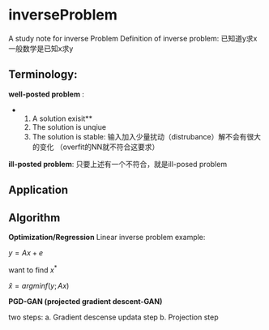 # inverseProblem
A study note for inverse Problem
Definition of inverse problem: 已知道y求x
一般数学是已知x求y

## Terminology:

**well-posted problem** : 
- 1. A solution exisit**
  2. The solution is unqiue
  3. The solution is stable: 输入加入少量扰动（distrubance）解不会有很大的变化 （overfit的NN就不符合这要求）

**ill-posted problem**: 只要上述有一个不符合，就是ill-posed problem

## Application

## Algorithm

**Optimization/Regression**
Linear inverse problem example:

$y = Ax + e$

want to find $x^*$

$\hat{x} = arg min f(y; Ax)$

**PGD-GAN (projected gradient descent-GAN)**

two steps:
a. Gradient descense updata step
b. Projection step
